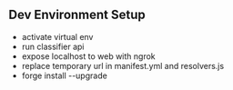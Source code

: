 ## Dev Environment Setup

- activate virtual env
- run classifier api
- expose localhost to web with ngrok
- replace temporary url in manifest.yml and resolvers.js
- forge install --upgrade
